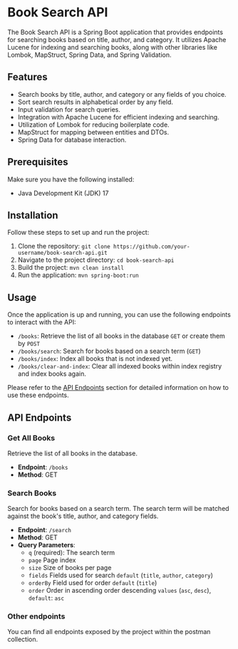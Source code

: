 # Book Search API

The Book Search API is a Spring Boot application that provides endpoints for searching books based on title, author, and category. It utilizes Apache Lucene for indexing and searching books, along with other libraries like Lombok, MapStruct, Spring Data, and Spring Validation.

## Features

- Search books by title, author, and category or any fields of you choice.
- Sort search results in alphabetical order by any field.
- Input validation for search queries.
- Integration with Apache Lucene for efficient indexing and searching.
- Utilization of Lombok for reducing boilerplate code.
- MapStruct for mapping between entities and DTOs.
- Spring Data for database interaction.

## Prerequisites

Make sure you have the following installed:

- Java Development Kit (JDK) 17

## Installation

Follow these steps to set up and run the project:

1. Clone the repository: `git clone https://github.com/your-username/book-search-api.git`
2. Navigate to the project directory: `cd book-search-api`
3. Build the project: `mvn clean install`
4. Run the application: `mvn spring-boot:run`

## Usage

Once the application is up and running, you can use the following endpoints to interact with the API:

- `/books`: Retrieve the list of all books in the database `GET` or create them by `POST`
- `/books/search`: Search for books based on a search term (`GET`)
- `/books/index`: Index all books that is not indexed yet.
- `/books/clear-and-index`: Clear all indexed books within index registry and index books again.

Please refer to the [API Endpoints](#api-endpoints) section for detailed information on how to use these endpoints.

## API Endpoints

### Get All Books

Retrieve the list of all books in the database.

- **Endpoint**: `/books`
- **Method**: GET

### Search Books

Search for books based on a search term. The search term will be matched against the book's title, author, and category fields.

- **Endpoint**: `/search`
- **Method**: GET
- **Query Parameters**:
    - `q` (required): The search term
    - `page` Page index
    - `size` Size of books per page
    - `fields` Fields used for search `default` (`title`, `author`, `category`)
    - `orderBy` Field used for order `default` (`title`)
    - `order` Order in ascending order descending `values` (`asc`, `desc`), `default`: `asc`

### Other endpoints
You can find all endpoints exposed by the project within the postman collection.



